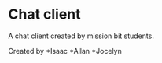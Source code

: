 Chat client
===========

A chat client created by mission bit students. 

Created by
 *Isaac
 *Allan
 *Jocelyn
